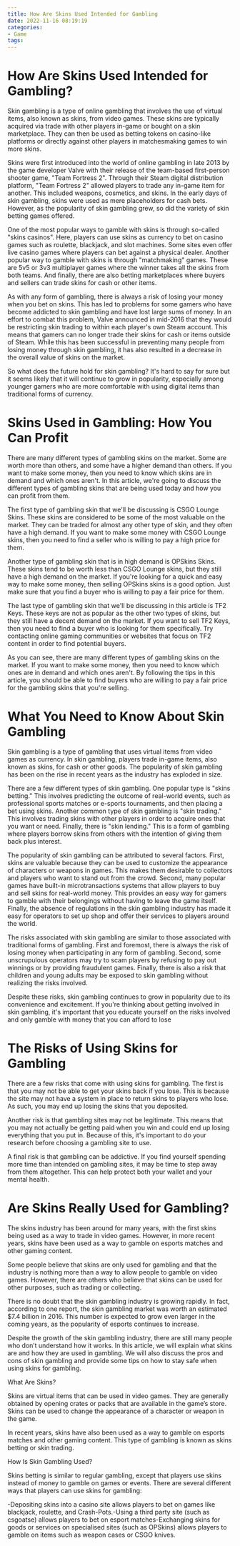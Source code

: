 ```yaml
---
title: How Are Skins Used Intended for Gambling
date: 2022-11-16 08:19:19
categories:
- Game
tags:
---
```



#  How Are Skins Used Intended for Gambling?

Skin gambling is a type of online gambling that involves the use of virtual items, also known as skins, from video games. These skins are typically acquired via trade with other players in-game or bought on a skin marketplace. They can then be used as betting tokens on casino-like platforms or directly against other players in matchesmaking games to win more skins. 

Skins were first introduced into the world of online gambling in late 2013 by the game developer Valve with their release of the team-based first-person shooter game, "Team Fortress 2". Through their Steam digital distribution platform, "Team Fortress 2" allowed players to trade any in-game item for another. This included weapons, cosmetics, and skins. In the early days of skin gambling, skins were used as mere placeholders for cash bets. However, as the popularity of skin gambling grew, so did the variety of skin betting games offered. 

One of the most popular ways to gamble with skins is through so-called "skins casinos". Here, players can use skins as currency to bet on casino games such as roulette, blackjack, and slot machines. Some sites even offer live casino games where players can bet against a physical dealer. Another popular way to gamble with skins is through "matchmaking" games. These are 5v5 or 3v3 multiplayer games where the winner takes all the skins from both teams. And finally, there are also betting marketplaces where buyers and sellers can trade skins for cash or other items. 

As with any form of gambling, there is always a risk of losing your money when you bet on skins. This has led to problems for some gamers who have become addicted to skin gambling and have lost large sums of money. In an effort to combat this problem, Valve announced in mid-2016 that they would be restricting skin trading to within each player's own Steam account. This means that gamers can no longer trade their skins for cash or items outside of Steam. While this has been successful in preventing many people from losing money through skin gambling, it has also resulted in a decrease in the overall value of skins on the market. 

So what does the future hold for skin gambling? It's hard to say for sure but it seems likely that it will continue to grow in popularity, especially among younger gamers who are more comfortable with using digital items than traditional forms of currency.

#  Skins Used in Gambling: How You Can Profit

There are many different types of gambling skins on the market. Some are worth more than others, and some have a higher demand than others. If you want to make some money, then you need to know which skins are in demand and which ones aren't. In this article, we're going to discuss the different types of gambling skins that are being used today and how you can profit from them.

The first type of gambling skin that we'll be discussing is CSGO Lounge Skins. These skins are considered to be some of the most valuable on the market. They can be traded for almost any other type of skin, and they often have a high demand. If you want to make some money with CSGO Lounge skins, then you need to find a seller who is willing to pay a high price for them.

Another type of gambling skin that is in high demand is OPSkins Skins. These skins tend to be worth less than CSGO Lounge skins, but they still have a high demand on the market. If you're looking for a quick and easy way to make some money, then selling OPSkins skins is a good option. Just make sure that you find a buyer who is willing to pay a fair price for them.

The last type of gambling skin that we'll be discussing in this article is TF2 Keys. These keys are not as popular as the other two types of skins, but they still have a decent demand on the market. If you want to sell TF2 Keys, then you need to find a buyer who is looking for them specifically. Try contacting online gaming communities or websites that focus on TF2 content in order to find potential buyers.

As you can see, there are many different types of gambling skins on the market. If you want to make some money, then you need to know which ones are in demand and which ones aren't. By following the tips in this article, you should be able to find buyers who are willing to pay a fair price for the gambling skins that you're selling.

#  What You Need to Know About Skin Gambling

Skin gambling is a type of gambling that uses virtual items from video games as currency. In skin gambling, players trade in-game items, also known as skins, for cash or other goods. The popularity of skin gambling has been on the rise in recent years as the industry has exploded in size.

There are a few different types of skin gambling. One popular type is "skins betting." This involves predicting the outcome of real-world events, such as professional sports matches or e-sports tournaments, and then placing a bet using skins. Another common type of skin gambling is "skin trading." This involves trading skins with other players in order to acquire ones that you want or need. Finally, there is "skin lending." This is a form of gambling where players borrow skins from others with the intention of giving them back plus interest.

The popularity of skin gambling can be attributed to several factors. First, skins are valuable because they can be used to customize the appearance of characters or weapons in games. This makes them desirable to collectors and players who want to stand out from the crowd. Second, many popular games have built-in microtransactions systems that allow players to buy and sell skins for real-world money. This provides an easy way for gamers to gamble with their belongings without having to leave the game itself. Finally, the absence of regulations in the skin gambling industry has made it easy for operators to set up shop and offer their services to players around the world.

The risks associated with skin gambling are similar to those associated with traditional forms of gambling. First and foremost, there is always the risk of losing money when participating in any form of gambling. Second, some unscrupulous operators may try to scam players by refusing to pay out winnings or by providing fraudulent games. Finally, there is also a risk that children and young adults may be exposed to skin gambling without realizing the risks involved.

Despite these risks, skin gambling continues to grow in popularity due to its convenience and excitement. If you're thinking about getting involved in skin gambling, it's important that you educate yourself on the risks involved and only gamble with money that you can afford to lose

#  The Risks of Using Skins for Gambling

There are a few risks that come with using skins for gambling. The first is that you may not be able to get your skins back if you lose. This is because the site may not have a system in place to return skins to players who lose. As such, you may end up losing the skins that you deposited.

Another risk is that gambling sites may not be legitimate. This means that you may not actually be getting paid when you win and could end up losing everything that you put in. Because of this, it's important to do your research before choosing a gambling site to use.

A final risk is that gambling can be addictive. If you find yourself spending more time than intended on gambling sites, it may be time to step away from them altogether. This can help protect both your wallet and your mental health.

#  Are Skins Really Used for Gambling?

The skins industry has been around for many years, with the first skins being used as a way to trade in video games. However, in more recent years, skins have been used as a way to gamble on esports matches and other gaming content.

Some people believe that skins are only used for gambling and that the industry is nothing more than a way to allow people to gamble on video games. However, there are others who believe that skins can be used for other purposes, such as trading or collecting.

There is no doubt that the skin gambling industry is growing rapidly. In fact, according to one report, the skin gambling market was worth an estimated $7.4 billion in 2016. This number is expected to grow even larger in the coming years, as the popularity of esports continues to increase.

Despite the growth of the skin gambling industry, there are still many people who don’t understand how it works. In this article, we will explain what skins are and how they are used in gambling. We will also discuss the pros and cons of skin gambling and provide some tips on how to stay safe when using skins for gambling.

What Are Skins?

Skins are virtual items that can be used in video games. They are generally obtained by opening crates or packs that are available in the game’s store. Skins can be used to change the appearance of a character or weapon in the game.

In recent years, skins have also been used as a way to gamble on esports matches and other gaming content. This type of gambling is known as skins betting or skin trading.

How Is Skin Gambling Used?

Skins betting is similar to regular gambling, except that players use skins instead of money to gamble on games or events. There are several different ways that players can use skins for gambling:

-Depositing skins into a casino site allows players to bet on games like blackjack, roulette, and Crash-Pots.-Using a third party site (such as csgoatse) allows players to bet on esport matches-Exchanging skins for goods or services on specialised sites (such as OPSkins) allows players to gamble on items such as weapon cases or CSGO knives.




















